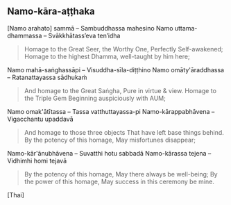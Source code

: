 ## Namo-kāra-aṭṭhaka<a id="namo-kara-atthaka"></a>

[Namo arahato] sammā – Sambuddhassa mahesino
Namo uttama-dhammassa – Svākkhātass’eva ten’idha

<div class="english">

> Homage to the Great Seer, the Worthy One, Perfectly Self-awakened; Homage to the highest Dhamma, well-taught by him here;

</div>

Namo mahā-saṅghassāpi – Visuddha-sīla-diṭṭhino
Namo omāty'āraddhassa – Ratanattayassa sādhukaṁ

<div class="english">

> And homage to the Great Saṅgha,
> Pure in virtue & view.
> Homage to the Triple Gem
> Beginning auspiciously with AUM;

</div>

Namo omak'ātītassa – Tassa vatthuttayassa-pi
Namo-kārappabhāvena – Vigacchantu upaddavā

<div class="english">

> And homage to those three objects
> That have left base things behind.
> By the potency of this homage,
> May misfortunes disappear;

</div>

Namo-kār'ānubhāvena – Suvatthi hotu sabbadā
Namo-kārassa tejena – Vidhimhi homi tejavā

<div class="english">

> By the potency of this homage,
> May there always be well-being;
> By the power of this homage,
> May success in this ceremony be mine.

</div>

[Thai]
